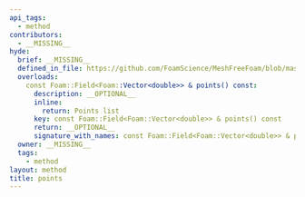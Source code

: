 ```yaml
---
api_tags:
  - method
contributors:
  - __MISSING__
hyde:
  brief: __MISSING__
  defined_in_file: https://github.com/FoamScience/MeshFreeFoam/blob/master/src/meshfree/kdTrees/nanoflannKDTree/nanoflannKDTree.H
  overloads:
    const Foam::Field<Foam::Vector<double>> & points() const:
      description: __OPTIONAL__
      inline:
        return: Points list
      key: const Foam::Field<Foam::Vector<double>> & points() const
      return: __OPTIONAL__
      signature_with_names: const Foam::Field<Foam::Vector<double>> & points() const
  owner: __MISSING__
  tags:
    - method
layout: method
title: points
---
```

